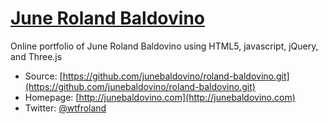 # [June Roland Baldovino](http://junebaldovino.com)

Online portfolio of June Roland Baldovino using HTML5, javascript, jQuery, and Three.js

* Source: [https://github.com/junebaldovino/roland-baldovino.git](https://github.com/junebaldovino/roland-baldovino.git)
* Homepage: [http://junebaldovino.com](http://junebaldovino.com)
* Twitter: [@wtfroland](http://twitter.com/wtfroland)
